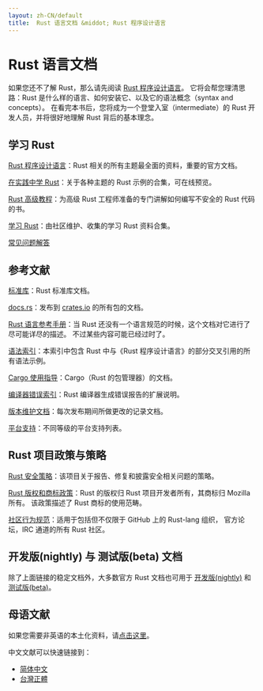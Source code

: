 ```yaml
---
layout: zh-CN/default
title:  Rust 语言文档 &middot; Rust 程序设计语言
---
```


# Rust 语言文档

如果您还不了解 Rust，那么请先阅读 [Rust 程序设计语言][book]。
它将会帮您理清思路：Rust 是什么样的语言、如何安装它、以及它的语法概念（syntax and concepts）。
在看完本书后，您将成为一个登堂入室（intermediate）的 Rust 开发人员，并将很好地理解 Rust 背后的基本理念。

## 学习 Rust

[Rust 程序设计语言][book]：Rust 相关的所有主题最全面的资料，重要的官方文档。

[在实践中学 Rust][rbe]：关于各种主题的 Rust 示例的合集，可在线预览。

[Rust 高级教程][nomicon]：为高级 Rust 工程师准备的专门讲解如何编写不安全的 Rust 代码的书。

[学习 Rust][rust-learning]：由社区维护、收集的学习 Rust 资料合集。

[常见问题解答][faq]

[book]: https://kaisery.gitbooks.io/rust-book-chinese/content/
[rbe]: https://rustwiki.org/rust-by-example/
[nomicon]: https://doc.rust-lang.org/nomicon/
[rust-learning]: https://github.com/ctjhoa/rust-learning
[faq]: faq.html

## 参考文献

[标准库][api]：Rust 标准库文档。

[docs.rs]：发布到 [crates.io] 的所有包的文档。

[Rust 语言参考手册][ref]：当 Rust 还没有一个语言规范的时候，这个文档对它进行了尽可能详尽的描述。
不过某些内容可能已经过时了。

[语法索引][syn]：本索引中包含 Rust 中与《Rust 程序设计语言》的部分交叉引用的所有语法示例。

[Cargo 使用指导][cargo]：Cargo（Rust 的包管理器）的文档。

[编译器错误索引][err]：Rust 编译器生成错误报告的扩展说明。

[版本维护文档][release_notes]：每次发布期间所做更改的记录文档。

[平台支持][platform_support]：不同等级的平台支持列表。

[api]: https://doc.rust-lang.org/std/
[syn]: https://doc.rust-lang.org/book/syntax-index.html
[ref]: https://doc.rust-lang.org/reference
[cargo]: http://doc.crates.io/guide.html
[err]: https://doc.rust-lang.org/error-index.html
[release_notes]: https://github.com/rust-lang/rust/blob/stable/RELEASES.md
[docs.rs]: https://docs.rs
[crates.io]: https://crates.io
[platform_support]: https://forge.rust-lang.org/platform-support.html

## Rust 项目政策与策略

[Rust 安全策略][security]：该项目关于报告、修复和披露安全相关问题的策略。

[Rust 版权和商标政策][legal]：Rust 的版权归 Rust 项目开发者所有，其商标归 Mozilla 所有。
该政策描述了 Rust 商标的使用范畴。

[社区行为规范][coc]：适用于包括但不仅限于 GitHub 上的 Rust-lang 组织，
官方论坛，IRC 通道的所有 Rust 社区。

[security]: security.html
[legal]: legal.html
[coc]: https://www.rust-lang.org/conduct.html

## 开发版(nightly) 与 测试版(beta) 文档

除了上面链接的稳定文档外，大多数官方 Rust 文档也可用于 [开发版(nightly)][nightly] 和 [测试版(beta)][beta]。

[nightly]: https://doc.rust-lang.org/nightly/
[beta]: https://doc.rust-lang.org/beta/

## 母语文献

如果您需要非英语的本土化资料，请[点击这里][locale]。

中文文献可以快速链接到：
- [简体中文][locale-zh-CN]
- [台灣正體][locale-zh-TW]

[locale]: https://github.com/ctjhoa/rust-learning#locale-links
[locale-zh-CN]: https://kaisery.gitbooks.io/rust-book-chinese/content/
[locale-zh-TW]: http://askeing.github.io/rust-book/
